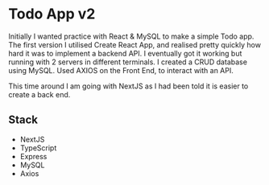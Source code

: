 # Todo App v2

Initially I wanted practice with React & MySQL to make a simple Todo app. The first version I utilised Create React App, and realised pretty quickly how hard it was to implement a backend API. I eventually got it working but running with 2 servers in different terminals. I created a CRUD database using MySQL. Used AXIOS on the Front End, to interact with an API.

This time around I am going with NextJS as I had been told it is easier to create a back end.

## Stack

- NextJS
- TypeScript
- Express
- MySQL
- Axios
